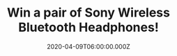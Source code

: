 ---
campaign-uuid: "c-97ddd4dc-bc06-4d0e-94ac-fb7065f890cb"
type: "Competition"
category: "Technology"
date: "2020-04-09T06:00:00.000Z"
end-date: "2020-05-09T23:59:00.000Z"
disable-form: false
is_promoted: false
has_entry_page: true
title: "Win a pair of Sony Wireless Bluetooth Headphones!"
competition-description: "<p>In need of a brand new pair of headphones to enjoy your\
  \ music anywhere you go? We have great news for you: we are giving away an amazing\
  \ pair of the Sony Wh-CH510 Wireless Bluetooth Headphones to one lucky member to\
  \ win.</p>\n<p>Enjoy your favourite music and podcasts for longer now. Click below\
  \ for a chance to win.</p>\n"
hero-header: "Win a pair of Sony Wireless Bluetooth Headphones!"
terms-confirmation: "N/A"
banner-img: "https://assets.expresslyapp.com/asset-13e303fb-8965-47ca-a037-fe983f7275f1.jpg"
logo-left-href: "aaa.nme.com"
logo-left-image: "https://assets.expresslyapp.com/asset-92eb0398-1825-485f-986a-00db847ee801.jpg"
logo-left-title: "NME AAA"
bg-image-hero: "https://assets.expresslyapp.com/asset-8ee67505-03fe-437c-b48b-3c9c3f3dfdad.jpg"
bg-image-first: "https://assets.expresslyapp.com/asset-59c59942-b593-4aea-981f-913808cf6b8b.jpg"
section1-content: "<p>With a huge 35 hours of battery life, you’ll have enough power\
  \ for even long trips Away with these headphones. If your headphones are running\
  \ low on power, a 10 minute quick Charge will give you up to 90 minutes of play\
  \ time.</p>\n<p>The sleek, swivel fold design not only delivers a minimalist style,\
  \ but also makes them easy to fold and store, perfect for travel. There’s also a\
  \ high quality built-in microphone, enabling hands free voice calls without the\
  \ need to access your phone. What’s more, with the Wh CH510 headphones, press of\
  \ one button and you can connect to your smartphone's voice assistant to get directions,\
  \ play music, and communicate with contacts..</p>\n<p>Click below and they could\
  \ be yours!</p>\n"
entry-title: "Win a pair of Sony Wireless Bluetooth Headphones!"
entry-content: "<p>Enter the draw to win a pair of Sony Wireless Bluetooth Headphones\
  \ by completing the form below before 23:59 on the 9th of May 2020.</p>\n"
has-winner: false
prize-description: "A pair of Sony Wireless Bluetooth Headphones!"
special-conditions: "Multiple entries are allowed up to one every day.\r\n\r\nThis\
  \ competition is also available on: https://club.expressly.io/competitions/pair-of-sony-headphones"
country-restrictions:
- "GB"
---